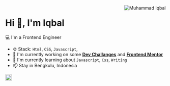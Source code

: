<img align="right" src="https://komarev.com/ghpvc/?username=muhammadiqbalid83" alt="Muhammad Iqbal" />

<h1>Hi 👋, I'm Iqbal</h1>

💻 I'm a Frontend Engineer 

- ⚙️ Stack: `Html`, `CSS`, `Javascript`,
- 🏢 I'm currently working on some **[Dev Challanges](https://devchallenges.io/)** and **[Frontend Mentor](https://www.frontendmentor.io/challenges?difficulties=1&languages=HTML|CSS|JS&types=free)**
- 🌱 I'm currently learning about `Javascript`, `Css`, `Writing`
- 📫 Stay in Bengkulu, Indonesia

<p align="center">


<a href="https://www.linkedin.com/in/muhammadiqbalid83/" target="blank"><img align="center" src="https://cdn.jsdelivr.net/npm/simple-icons@3.0.1/icons/linkedin.svg" alt="Muhammad Iqbal" height="20" width="20" /></a>


</p>
